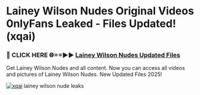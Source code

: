 # Lainey Wilson Nudes Original Videos 0nlyFans Leaked - Files Updated! (xqai)

<h3>🔴 CLICK HERE 🌐==►► <a href="https://tinyurl.com/yc6ubb5a" rel="nofollow">Lainey Wilson Nudes Updated Files</a></h3>

Get Lainey Wilson Nudes and all content. Now you can access all videos and pictures of Lainey Wilson Nudes. New Updated Files 2025!

[![xqai](https://i.imgur.com/7eu0CRL.gif)](https://tinyurl.com/yc6ubb5a)
lainey wilson nude leaks